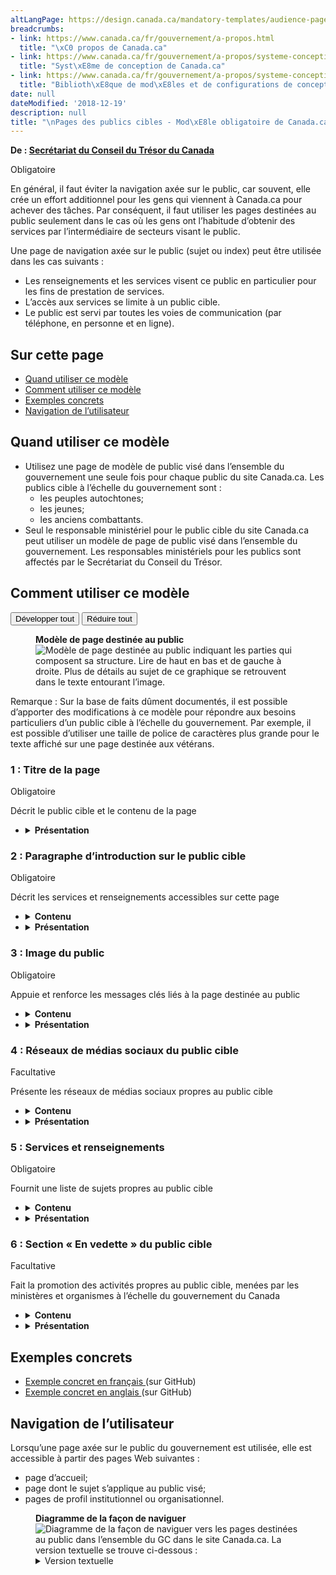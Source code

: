 ```yaml
---
altLangPage: https://design.canada.ca/mandatory-templates/audience-pages.html
breadcrumbs:
- link: https://www.canada.ca/fr/gouvernement/a-propos.html
  title: "\xC0 propos de Canada.ca"
- link: https://www.canada.ca/fr/gouvernement/a-propos/systeme-conception.html
  title: "Syst\xE8me de conception de Canada.ca"
- link: https://www.canada.ca/fr/gouvernement/a-propos/systeme-conception/bibliotheque-modeles.html
  title: "Biblioth\xE8que de mod\xE8les et de configurations de conception"
date: null
dateModified: '2018-12-19'
description: null
title: "\nPages des publics cibles - Mod\xE8le obligatoire de Canada.ca"
---
```



<div>
 <p class="gc-byline">
  <strong>
   De :
   <a href="https://www.canada.ca/fr/secretariat-conseil-tresor.html">
    Secrétariat du Conseil du Trésor du Canada
   </a>
  </strong>
 </p>
 <p>
  <span class="label label-danger">
   Obligatoire
  </span>
 </p>
 <p>
  En général, il faut éviter la navigation axée sur le public, car souvent, elle crée un effort additionnel pour les gens qui viennent à Canada.ca pour achever des tâches. Par conséquent, il faut utiliser les pages destinées au public seulement dans le cas où les gens ont l’habitude d’obtenir des services par l’intermédiaire de secteurs visant le public.
 </p>
 <p>
  Une page de navigation axée sur le public (sujet ou index) peut être utilisée dans les cas suivants :
 </p>
 <ul>
  <li>
   Les renseignements et les services visent ce public en particulier pour les fins de prestation de services.
  </li>
  <li>
   L’accès aux services se limite à un public cible.
  </li>
  <li>
   Le public est servi par toutes les voies de communication (par téléphone, en personne et en ligne).
  </li>
 </ul>
 <section>
  <h2>
   Sur cette page
  </h2>
  <ul>
   <li>
    <a href="#utilisation">
     Quand utiliser ce modèle
    </a>
   </li>
   <li>
    <a href="#specifications">
     Comment utiliser ce modèle
    </a>
   </li>
   <li>
    <a href="#exemples">
     Exemples concrets
    </a>
   </li>
   <li>
    <a href="#navigation">
     Navigation de l’utilisateur
    </a>
   </li>
  </ul>
 </section>
 <section>
  <h2 id="utilisation">
   Quand utiliser ce modèle
  </h2>
  <ul>
   <li>
    Utilisez une page de modèle de public visé dans l’ensemble du gouvernement une seule fois pour chaque public du site Canada.ca. Les publics cible à l’échelle du gouvernement sont :
    <ul>
     <li>
      les peuples autochtones;
     </li>
     <li>
      les jeunes;
     </li>
     <li>
      les anciens combattants.
     </li>
    </ul>
   </li>
   <li>
    Seul le responsable ministériel pour le public cible du site Canada.ca peut utiliser un modèle de page de public visé dans l’ensemble du gouvernement. Les responsables ministériels pour les publics sont affectés par le Secrétariat du Conseil du Trésor.
   </li>
  </ul>
 </section>
 <section>
  <h2 id="specifications">
   Comment utiliser ce modèle
  </h2>
  <div class="btn-group mrgn-bttm-sm">
   <button class="btn btn-default wb-toggle" data-toggle='{"selector": "details", "parent": "#template-elements", "type": "on"}' type="button">
    Développer tout
   </button>
   <button class="btn btn-default wb-toggle" data-toggle='{"selector": "details", "parent": "#template-elements", "type": "off"}' type="button">
    Réduire tout
   </button>
  </div>
  <div class="row">
   <div class="col-lg-6 pull-right">
    <figure class="mrgn-bttm-lg">
     <figcaption class="text-center">
      <b>
       Modèle de page destinée au public
      </b>
     </figcaption>
     <img alt="Modèle de page destinée au public indiquant les parties qui composent sa structure. Lire de haut en bas et de gauche à droite. Plus de détails au sujet de ce graphique se retrouvent dans le texte entourant l’image." class="full-width" src="https://www.canada.ca/content/dam/tbs-sct/images/government-communications/canada-content-style-guide/audience-page-fra-02.jpg"/>
    </figure>
    <section class="alert alert-info small">
     <p>
      Remarque : Sur la base de faits dûment documentés, il est possible d’apporter des modifications à ce modèle pour répondre aux besoins particuliers d’un public cible à l’échelle du gouvernement. Par exemple, il est possible d’utiliser une taille de police de caractères plus grande pour le texte affiché sur une page destinée aux vétérans.
     </p>
    </section>
   </div>
   <div class="col-lg-6 pull-left">
    <section id="template-elements">
     <section>
      <h3>
       1 : Titre de la page
      </h3>
      <p>
       <span class="label label-danger">
        Obligatoire
       </span>
      </p>
      <p>
       Décrit le public cible et le contenu de la page
      </p>
      <ul class="list-unstyled">
       <li id="element2">
        <details class="mrgn-bttm-sm">
         <summary class="wb-toggle" data-toggle='{"print":"on"}'>
          <strong>
           Présentation
          </strong>
         </summary>
         <ul>
          <li>
           Le titre de la page doit être une balise H1 unique.
          </li>
          <li>
           Il doit être le premier élément de la page
          </li>
         </ul>
        </details>
       </li>
      </ul>
     </section>
     <section>
      <h3>
       2 : Paragraphe d’introduction sur le public cible
      </h3>
      <p>
       <span class="label label-danger">
        Obligatoire
       </span>
      </p>
      <p>
       Décrit les services et renseignements accessibles sur cette page
      </p>
      <ul class="list-unstyled">
       <li id="element3">
        <details class="mrgn-bttm-sm">
         <summary class="wb-toggle" data-toggle='{"print":"on"}'>
          <strong>
           Contenu
          </strong>
         </summary>
         <ul>
          <li>
           Elle donne un aperçu de tous les renseignements et services accessibles à ce public cible.
          </li>
          <li>
           Le texte doit être court et concis.
          </li>
          <li>
           Le contenu est rédigé pour un niveau de scolarité secondaire (pointage de 100 et moins dans
           <a href="http://www.scolarius.com/">
            Scolarius
           </a>
           )
          </li>
         </ul>
        </details>
       </li>
       <li id="element4">
        <details class="mrgn-bttm-sm">
         <summary class="wb-toggle" data-toggle='{"print":"on"}'>
          <strong>
           Présentation
          </strong>
         </summary>
         <ul>
          <li>
           Cette composante figure sous le titre de la page.
          </li>
         </ul>
        </details>
       </li>
      </ul>
     </section>
     <section>
      <h3>
       3 : Image du public
      </h3>
      <p>
       <span class="label label-danger">
        Obligatoire
       </span>
      </p>
      <p>
       Appuie et renforce les messages clés liés à la page destinée au public
      </p>
      <ul class="list-unstyled">
       <li id="element5">
        <details class="mrgn-bttm-sm">
         <summary class="wb-toggle" data-toggle='{"print":"on"}'>
          <strong>
           Contenu
          </strong>
         </summary>
         <ul>
          <li>
           L’image peut être affichée ailleurs sur le site.
          </li>
          <li>
           Utilisez la configuration
           <a href="../configurations-conception-communes/images.html">
            Images
           </a>
           .
          </li>
         </ul>
        </details>
       </li>
       <li id="element6">
        <details class="mrgn-bttm-sm">
         <summary class="wb-toggle" data-toggle='{"print":"on"}'>
          <strong>
           Présentation
          </strong>
         </summary>
         <ul>
          <li>
           L’image du public figure en haut de la page.
          </li>
          <li>
           Elle se trouve à la droite du paragraphe d’introduction de la page de public cible.
          </li>
          <li>
           L’image n’est pas assujettie d’un hyperlien.
          </li>
          <li>
           Aucun texte ne devrait être intégré dans l’image.
          </li>
         </ul>
        </details>
       </li>
      </ul>
     </section>
     <section>
      <h3>
       4 : Réseaux de médias sociaux du public cible
      </h3>
      <p>
       <span class="label label-info">
        Facultative
       </span>
      </p>
      <p>
       Présente les réseaux de médias sociaux propres au public cible
      </p>
      <ul class="list-unstyled">
       <li id="element7">
        <details class="mrgn-bttm-sm">
         <summary class="wb-toggle" data-toggle='{"print":"on"}'>
          <strong>
           Contenu
          </strong>
         </summary>
         <ul>
          <li>
           Utilisez la configuration
           <a href="../configurations-conception-communes/bloc-medias-sociaux.html">
            Bloc des réseaux de médias sociaux (fenêtre « Suivez »)
           </a>
           .
          </li>
         </ul>
        </details>
       </li>
       <li id="element8">
        <details class="mrgn-bttm-sm">
         <summary class="wb-toggle" data-toggle='{"print":"on"}'>
          <strong>
           Présentation
          </strong>
         </summary>
         <ul>
          <li>
           Cette composante se trouve sous le paragraphe d’introduction sur le public cible.
          </li>
         </ul>
        </details>
       </li>
      </ul>
     </section>
     <section>
      <h3>
       5 : Services et renseignements
      </h3>
      <p>
       <span class="label label-danger">
        Obligatoire
       </span>
      </p>
      <p>
       Fournit une liste de sujets propres au public cible
      </p>
      <ul class="list-unstyled">
       <li id="element9">
        <details class="mrgn-bttm-sm">
         <summary class="wb-toggle" data-toggle='{"print":"on"}'>
          <strong>
           Contenu
          </strong>
         </summary>
         <ul>
          <li>
           Utilisez la configuration
           <a href="../configurations-conception-communes/services-renseignements.html">
            Services et renseignements
           </a>
           .
          </li>
         </ul>
        </details>
       </li>
       <li id="element10">
        <details class="mrgn-bttm-sm">
         <summary class="wb-toggle" data-toggle='{"print":"on"}'>
          <strong>
           Présentation
          </strong>
         </summary>
         <ul>
          <li>
           Cette composante se trouve sous les réseaux de médias sociaux du public cible.
          </li>
          <li>
           L’étiquette de l’en-tête est « Services et renseignements ».
          </li>
         </ul>
        </details>
       </li>
      </ul>
     </section>
     <section>
      <h3>
       6 : Section « En vedette » du public cible
      </h3>
      <p>
       <span class="label label-info">
        Facultative
       </span>
      </p>
      <p>
       Fait la promotion des activités propres au public cible, menées par les ministères et organismes à l’échelle du gouvernement du Canada
      </p>
      <ul class="list-unstyled">
       <li id="element11">
        <details class="mrgn-bttm-sm">
         <summary class="wb-toggle" data-toggle='{"print":"on"}'>
          <strong>
           Contenu
          </strong>
         </summary>
         <ul>
          <li>
           Utilisez la configuration
           <a href="../configurations-conception-communes/vignettes-promotionnelles.html">
            Promotions contextuelles
           </a>
           .
          </li>
         </ul>
        </details>
       </li>
       <li id="element12">
        <details class="mrgn-bttm-sm">
         <summary class="wb-toggle" data-toggle='{"print":"on"}'>
          <strong>
           Présentation
          </strong>
         </summary>
         <ul>
          <li>
           L’étiquette de l’en-tête est « En vedette ».
          </li>
         </ul>
        </details>
       </li>
      </ul>
     </section>
    </section>
   </div>
  </div>
 </section>
 <section>
  <h2 id="exemples">
   Exemples concrets
  </h2>
  <ul>
   <li>
    <a href="http://wet-boew.github.io/themes-dist/GCWeb/gc-audience-fr.html">
     Exemple concret en français
    </a>
    (sur GitHub)
   </li>
   <li>
    <a href="http://wet-boew.github.io/themes-dist/GCWeb/gc-audience-en.html">
     Exemple concret en anglais
    </a>
    (sur GitHub)
   </li>
  </ul>
 </section>
 <section>
  <h2 id="navigation">
   Navigation de l’utilisateur
  </h2>
  <p>
   Lorsqu’une page axée sur le public du gouvernement est utilisée, elle est accessible à partir des pages Web suivantes :
  </p>
  <ul>
   <li>
    page d’accueil;
   </li>
   <li>
    page dont le sujet s’applique au public visé;
   </li>
   <li>
    pages de profil institutionnel ou organisationnel.
   </li>
  </ul>
  <figure class="mrgn-bttm-lg">
   <figcaption class="text-center">
    <b>
     Diagramme de la façon de naviguer
    </b>
   </figcaption>
   <img alt="Diagramme de la façon de naviguer vers les pages destinées au public dans l’ensemble du GC dans le site Canada.ca. La version textuelle se trouve ci-dessous :" class="img-responsive center-block" src="https://www.canada.ca/content/dam/tbs-sct/images/government-communications/canada-content-style-guide/audience-pages-ia-fra.png"/>
   <details>
    <summary class="wb-toggle" data-toggle='{"print":"on"}'>
     Version textuelle
    </summary>
    <p>
     On peut accéder aux pages destinées au public dans l’ensemble du
     <abbr title="Gouvernement du Canada">
      GC
     </abbr>
     à partir de la page d’accueil, des profils institutionnels connexes et des pages de sujets connexes.
    </p>
   </details>
  </figure>
 </section>
</div>






